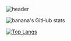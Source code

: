 ![header](https://cdn.discordapp.com/attachments/822748524151046144/840749974995337246/image-removebg-preview.png)




![banana's GitHub stats](https://github-readme-stats.vercel.app/api?username=milk0616)

[![Top Langs](https://github-readme-stats-56wilbndq.vercel.app/api/top-langs/?username=milk0616&langs_count=20&layout=compact)](https://github.com/milk0616/github-readme-stats)

